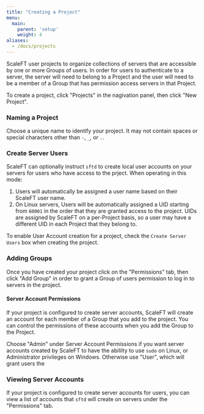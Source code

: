 ```yaml
---
title: "Creating a Project"
menu:
  main:
    parent: 'setup'
    weight: 4
aliases:
  - /docs/projects
---
```


ScaleFT user projects to organize collections of servers that are accessible by
one or more Groups of users. In order for users to authenticate to a server, the
server will need to belong to a Project and the user will need to be a member of
a Group that has permission access servers in that Project.

To create a project, click "Projects" in the nagivation panel, then click "New Project".

### Naming a Project

Choose a unique name to identify your project. It may not contain spaces or special
characters other than `-`, `_`, or `.`.

### Create Server Users

ScaleFT can optionally instruct `sftd` to create local user accounts on your servers
for users who have access to the prject. When operating in this mode:

1. Users will automatically be assigned a user name based on their ScaleFT user name.
2. On Linux servers, Users will be automatically assigned a UID starting from
   `60001` in the order that they are granted access to the project. UIDs are
   assigned by ScaleFT on a per-Project basis, so a user may have a different
   UID in each Project that they belong to.

To enable User Account creation for a project, check the `Create Server
Users` box when creating the project.

### Adding Groups

Once you have created your project click on the "Permissions" tab, then click "Add Group"
in order to grant a Group of users permission to log in to servers in the project.

#### Server Account Permissions

If your project is configured to create server accounts, ScaleFT will create an account
for each member of a Group that you add to the project. You can control the permissions
of these accounts when you add the Group to the Project.

Choose "Admin" under Server Account Permissions if you want server accounts created
by ScaleFT to have the abililty to use `sudo` on Linux, or Administrator privileges
on Windows. Otherwise use "User", which will grant users the

### Viewing Server Accounts

If your project is configured to create server accounts for users, you can view
a list of accounts that `sftd` will create on servers under the "Permissions"
tab.